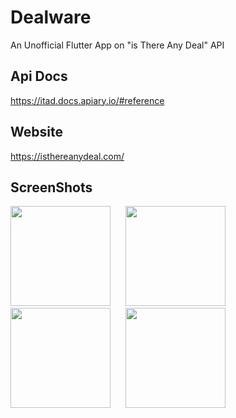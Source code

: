 # Dealware
An Unofficial Flutter App on "is There Any Deal" API

## Api Docs 
https://itad.docs.apiary.io/#reference

## Website 
https://isthereanydeal.com/

## ScreenShots

<img src="https://github.com/Bwarlock/DealWare/assets/110149913/caa1edaf-a091-4a67-8ca4-329e97322929" width="160">&nbsp;&nbsp;&nbsp;&nbsp;&nbsp;
<img src="https://github.com/Bwarlock/DealWare/assets/110149913/0f1ed07b-13b0-469b-b80c-d2b1285515cc" width="160">&nbsp;&nbsp;&nbsp;&nbsp;&nbsp;
<img src="https://github.com/Bwarlock/DealWare/assets/110149913/567c7589-c9e2-4dcb-8296-8aa6187b7bc0" width="160">&nbsp;&nbsp;&nbsp;&nbsp;&nbsp;
<img src="https://github.com/Bwarlock/DealWare/assets/110149913/433470d4-097e-4346-b293-814c5c67f46f" width="160">





